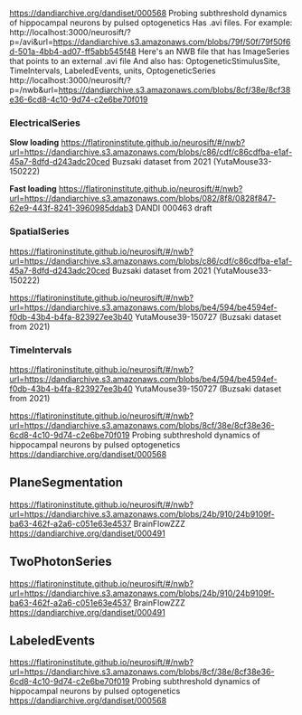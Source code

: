 https://dandiarchive.org/dandiset/000568
Probing subthreshold dynamics of hippocampal neurons by pulsed optogenetics
Has .avi files. For example:
http://localhost:3000/neurosift/?p=/avi&url=https://dandiarchive.s3.amazonaws.com/blobs/79f/50f/79f50f6d-501a-4bb4-ad07-ff5abb545f48
Here's an NWB file that has ImageSeries that points to an external .avi file
And also has: OptogeneticStimulusSite, TimeIntervals, LabeledEvents, units, OptogeneticSeries
http://localhost:3000/neurosift/?p=/nwb&url=https://dandiarchive.s3.amazonaws.com/blobs/8cf/38e/8cf38e36-6cd8-4c10-9d74-c2e6be70f019


### ElectricalSeries

**Slow loading**
https://flatironinstitute.github.io/neurosift/#/nwb?url=https://dandiarchive.s3.amazonaws.com/blobs/c86/cdf/c86cdfba-e1af-45a7-8dfd-d243adc20ced
Buzsaki dataset from 2021 (YutaMouse33-150222)

**Fast loading**
https://flatironinstitute.github.io/neurosift/#/nwb?url=https://dandiarchive.s3.amazonaws.com/blobs/082/8f8/0828f847-62e9-443f-8241-3960985ddab3
DANDI 000463 draft

### SpatialSeries

https://flatironinstitute.github.io/neurosift/#/nwb?url=https://dandiarchive.s3.amazonaws.com/blobs/c86/cdf/c86cdfba-e1af-45a7-8dfd-d243adc20ced
Buzsaki dataset from 2021 (YutaMouse33-150222)

https://flatironinstitute.github.io/neurosift/#/nwb?url=https://dandiarchive.s3.amazonaws.com/blobs/be4/594/be4594ef-f0db-43b4-b4fa-823927ee3b40
YutaMouse39-150727 (Buzsaki dataset from 2021)

### TimeIntervals

https://flatironinstitute.github.io/neurosift/#/nwb?url=https://dandiarchive.s3.amazonaws.com/blobs/be4/594/be4594ef-f0db-43b4-b4fa-823927ee3b40
YutaMouse39-150727 (Buzsaki dataset from 2021)

https://flatironinstitute.github.io/neurosift/#/nwb?url=https://dandiarchive.s3.amazonaws.com/blobs/8cf/38e/8cf38e36-6cd8-4c10-9d74-c2e6be70f019
Probing subthreshold dynamics of hippocampal neurons by pulsed optogenetics
https://dandiarchive.org/dandiset/000568


## PlaneSegmentation

https://flatironinstitute.github.io/neurosift/#/nwb?url=https://dandiarchive.s3.amazonaws.com/blobs/24b/910/24b9109f-ba63-462f-a2a6-c051e63e4537
BrainFlowZZZ
https://dandiarchive.org/dandiset/000491

## TwoPhotonSeries

https://flatironinstitute.github.io/neurosift/#/nwb?url=https://dandiarchive.s3.amazonaws.com/blobs/24b/910/24b9109f-ba63-462f-a2a6-c051e63e4537
BrainFlowZZZ
https://dandiarchive.org/dandiset/000491

## LabeledEvents

https://flatironinstitute.github.io/neurosift/#/nwb?url=https://dandiarchive.s3.amazonaws.com/blobs/8cf/38e/8cf38e36-6cd8-4c10-9d74-c2e6be70f019
Probing subthreshold dynamics of hippocampal neurons by pulsed optogenetics
https://dandiarchive.org/dandiset/000568